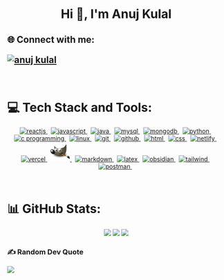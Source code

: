 
<h1 align="center">Hi 👋, I'm Anuj Kulal</h1>


## 🌐 Connect with me: <p align="left"> <a href="https://linkedin.com/in/anuj-kulal" target="blank"><img align="center" src="https://raw.githubusercontent.com/rahuldkjain/github-profile-readme-generator/master/src/images/icons/Social/linked-in-alt.svg" alt="anuj kulal" height="30" width="40" /></a>
</p>
<br>

# 💻 Tech Stack and Tools:
<p align="center"> 
<a href="https://react.dev/" target="_blank" rel="noreferrer"> 
  <img src="https://skillicons.dev/icons?i=react" alt="reactjs" width="45" height="45"/> 
</a>&nbsp; 
<a href="https://developer.mozilla.org/en-US/docs/Web/JavaScript" target="_blank" rel="noreferrer"> 
  <img src="https://skillicons.dev/icons?i=js" alt="javascript" width="45" height="45"/> 
</a>&nbsp; 
<a href="https://www.java.com/" target="_blank" rel="noreferrer"> 
  <img src="https://skillicons.dev/icons?i=java" alt="java" width="45" height="45"/> 
</a>&nbsp; 
<a href="https://www.mysql.com/" target="_blank" rel="noreferrer"> 
  <img src="https://skillicons.dev/icons?i=mysql" alt="mysql" width="45" height="45"/> 
</a>&nbsp; 
<a href="https://www.mongodb.com/" target="_blank" rel="noreferrer"> 
  <img src="https://skillicons.dev/icons?i=mongodb" alt="mongodb" width="45" height="45"/> 
</a>&nbsp; 
<a href="https://www.python.org/" target="_blank" rel="noreferrer"> 
  <img src="https://skillicons.dev/icons?i=python" alt="python" width="45" height="45"/> 
</a>&nbsp; 
<a href="https://en.wikipedia.org/wiki/C_(programming_language)" target="_blank" rel="noreferrer"> 
  <img src="https://skillicons.dev/icons?i=c" alt="c programming" width="45" height="45"/> 
</a>&nbsp; 
<a href="https://www.linux.org/" target="_blank" rel="noreferrer"> 
  <img src="https://skillicons.dev/icons?i=linux" alt="linux" width="45" height="45"/> 
</a>&nbsp; 
<a href="https://git-scm.com/" target="_blank" rel="noreferrer"> 
  <img src="https://skillicons.dev/icons?i=git" alt="git" width="45" height="45"/> 
</a>&nbsp; 
<a href="https://github.com/" target="_blank" rel="noreferrer"> 
  <img src="https://skillicons.dev/icons?i=github" alt="github" width="45" height="45"/> 
</a>&nbsp; 
<a href="https://developer.mozilla.org/en-US/docs/Web/HTML" target="_blank" rel="noreferrer"> 
  <img src="https://skillicons.dev/icons?i=html" alt="html" width="45" height="45"/> 
</a>&nbsp; 
<a href="https://developer.mozilla.org/en-US/docs/Web/CSS" target="_blank" rel="noreferrer"> 
  <img src="https://skillicons.dev/icons?i=css" alt="css" width="45" height="45"/> 
</a>&nbsp; 
<a href="https://www.netlify.com/" target="_blank" rel="noreferrer"> 
  <img src="https://skillicons.dev/icons?i=netlify" alt="netlify" width="45" height="45"/> 
</a>&nbsp; 
<a href="https://vercel.com/" target="_blank" rel="noreferrer"> 
  <img src="https://skillicons.dev/icons?i=vercel" alt="vercel" width="45" height="45"/> 
</a>&nbsp; 
<a href="https://www.gimp.org/" target="_blank" rel="noreferrer"> 
  <img src="https://raw.githubusercontent.com/devicons/devicon/master/icons/gimp/gimp-original.svg" alt="gimp" width="45" height="45"/> 
</a>&nbsp; 
<a href="https://www.markdownguide.org/" target="_blank" rel="noreferrer"> 
  <img src="https://skillicons.dev/icons?i=md&theme=light" alt="markdown" width="45" height="45"/> 
</a>&nbsp; 
<a href="https://www.latex-project.org/" target="_blank" rel="noreferrer"> 
  <img src="https://skillicons.dev/icons?i=latex" alt="latex" width="45" height="45"/> 
</a>&nbsp; 
<a href="https://obsidian.md/" target="_blank" rel="noreferrer"> 
  <img src="https://skillicons.dev/icons?i=obsidian" alt="obsidian" width="45" height="45"/> 
</a>&nbsp; 
<a href="https://tailwindcss.com/" target="_blank" rel="noreferrer"> 
  <img src="https://skillicons.dev/icons?i=tailwind" alt="tailwind" width="45" height="45"/> 
</a>&nbsp; 
<a href="https://www.postman.com/" target="_blank" rel="noreferrer"> 
  <img src="https://skillicons.dev/icons?i=postman" alt="postman" width="45" height="45"/> 
</a>&nbsp;

</p>
<br>

# 📊 GitHub Stats:
<p align="center">
  <a href="#"><img src="https://github-readme-stats.vercel.app/api?username=AnujKulal&theme=radical&hide_border=false&include_all_commits=false&count_private=false"/></a>
  <a href="#"><img src="https://github-readme-streak-stats.herokuapp.com/?user=AnujKulal&theme=radical&hide_border=false"/></a>
  <a href="#"><img src="https://github-readme-stats.vercel.app/api/top-langs/?username=AnujKulal&theme=radical&hide_border=false&include_all_commits=false&count_private=false&layout=compact"/></a>
</p>

### ✍️ Random Dev Quote
<a href="#"><img src="https://quotes-github-readme.vercel.app/api?type=horizontal&theme=radical"/></a>
